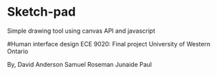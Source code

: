 # Sketch-pad
Simple drawing tool using canvas API and javascript

#Human interface design ECE 9020: Final project
University of Western Ontario

By,
David Anderson
Samuel Roseman
Junaide Paul
